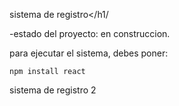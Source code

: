 sistema de registro</h1/

-estado del proyecto: en construccion.

para ejecutar el sistema, debes poner:

```npm install react```

sistema de registro 2
